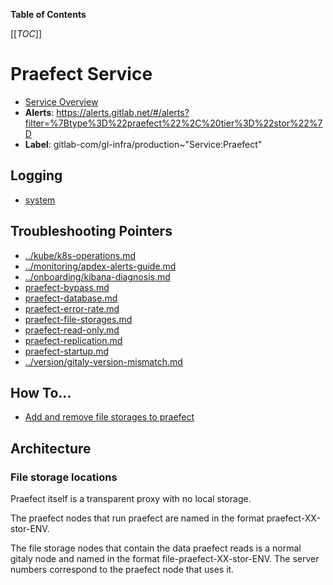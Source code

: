 <!-- MARKER: do not edit this section directly. Edit services/service-catalog.yml then run scripts/generate-docs -->

**Table of Contents**

[[_TOC_]]

#  Praefect Service
* [Service Overview](https://dashboards.gitlab.net/d/praefect-main/praefect-overview)
* **Alerts**: https://alerts.gitlab.net/#/alerts?filter=%7Btype%3D%22praefect%22%2C%20tier%3D%22stor%22%7D
* **Label**: gitlab-com/gl-infra/production~"Service:Praefect"

## Logging

* [system](https://log.gprd.gitlab.net/goto/769b1e96dc189470332cd7005dd6f878)

## Troubleshooting Pointers

* [../kube/k8s-operations.md](../kube/k8s-operations.md)
* [../monitoring/apdex-alerts-guide.md](../monitoring/apdex-alerts-guide.md)
* [../onboarding/kibana-diagnosis.md](../onboarding/kibana-diagnosis.md)
* [praefect-bypass.md](praefect-bypass.md)
* [praefect-database.md](praefect-database.md)
* [praefect-error-rate.md](praefect-error-rate.md)
* [praefect-file-storages.md](praefect-file-storages.md)
* [praefect-read-only.md](praefect-read-only.md)
* [praefect-replication.md](praefect-replication.md)
* [praefect-startup.md](praefect-startup.md)
* [../version/gitaly-version-mismatch.md](../version/gitaly-version-mismatch.md)
<!-- END_MARKER -->

## How To...

* [Add and remove file storages to praefect](praefect-file-storages.md)


<!-- ## Summary -->

## Architecture

### File storage locations

Praefect itself is a transparent proxy with no local storage. 

The praefect nodes that run praefect are named in the format praefect-XX-stor-ENV.

The file storage nodes that contain the data praefect reads is a normal gitaly node
and named in the format file-praefect-XX-stor-ENV. The server numbers correspond to the praefect node that uses it.

<!-- ## Performance -->

<!-- ## Scalability -->

<!-- ## Availability -->

<!-- ## Durability -->

<!-- ## Security/Compliance -->

<!-- ## Monitoring/Alerting -->

<!-- ## Links to further Documentation -->
